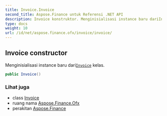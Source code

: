 ```yaml
---
title: Invoice.Invoice
second_title: Aspose.Finance untuk Referensi .NET API
description: Invoice konstruktor. Menginisialisasi instance baru dariInvoice kelas.
type: docs
weight: 10
url: /id/net/aspose.finance.ofx/invoice/invoice/
---
```

## Invoice constructor

Menginisialisasi instance baru dari[`Invoice`](../) kelas.

```csharp
public Invoice()
```

### Lihat juga

* class [Invoice](../)
* ruang nama [Aspose.Finance.Ofx](../../invoice/)
* perakitan [Aspose.Finance](../../../)



